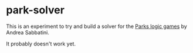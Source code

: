 # park-solver

This is an experiment to try and build a solver for the [Parks logic games](https://apps.apple.com/us/app/parks-seasons-logic-game/id774881410)
by Andrea Sabbatini.

It probably doesn't work yet.
